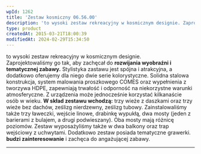 ```yaml
---
wpId: 1262
title: 'Zestaw kosmiczny 06.56.00'
description: 'to wysoki zestaw rekreacyjny w kosmicznym designie. Zaprojektowaliśmy go tak, aby zachęcał do rozwijania wyobraźni i tematycznej zabawy. Stylistyka zastawu jest spójna i atrakcyjna, a dodatkowo oferujemy dla niego dwie serie kolorystyczne. Solidna stalowa konstrukcja, system malowania proszkowego COMES oraz wypełnienia z tworzywa HDPE, zapewniają trwałość i odporność na niekorzystne warunki atmosferyczne. Z urządzenia może ...'
type: product
createdAt: 2015-03-21T18:00:39
modifiedAt: 2024-02-29T15:34:50
---
```



to wysoki zestaw rekreacyjny w kosmicznym designie.  
Zaprojektowaliśmy go tak, aby zachęcał do **rozwijania wyobraźni i tematycznej zabawy.** Stylistyka zastawu jest spójna i atrakcyjna, a dodatkowo oferujemy dla niego dwie serie kolorystyczne. Solidna stalowa konstrukcja, system malowania proszkowego COMES oraz wypełnienia z tworzywa HDPE, zapewniają trwałość i odporność na niekorzystne warunki atmosferyczne. Z urządzenia może jednocześnie korzystać kilkanaście osób w wieku. **W skład zestawu wchodzą:** trzy wieże z daszkami oraz trzy wieże bez dachów, ześlizg nierdzewny, ześlizg tubowy. Zainstalowaliśmy także trzy ławeczki, wejście linowe, drabinkę wypukłą, dwa mosty (jeden z barierami z bulajem, a drugi podwieszany). Oba mosty mają różnicę poziomów. Zestaw wyposażyliśmy także w dwa balkony oraz trap wejściowy z uchwytami. Dodatkowo zestaw posiada tematyczne grawerki. **budzi zainteresowanie** i zachęca do angażującej zabawy.

* * *